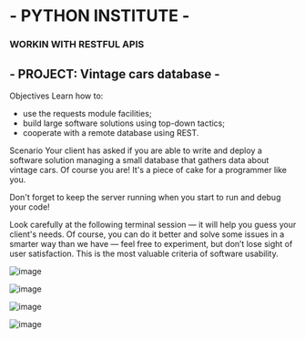# - PYTHON INSTITUTE - 
### WORKIN WITH RESTFUL APIS

## - PROJECT: Vintage cars database -

Objectives
Learn how to:

- use the requests module facilities;
- build large software solutions using top-down tactics;
- cooperate with a remote database using REST.

Scenario
Your client has asked if you are able to write and deploy a software solution managing a small database that gathers data about vintage cars. Of course you are! It's a piece of cake for a programmer like you.

Don't forget to keep the server running when you start to run and debug your code!

Look carefully at the following terminal session — it will help you guess your client's needs. Of course, you can do it better and solve some issues in a smarter way than we have — feel free to experiment, but don’t lose sight of user satisfaction. This is the most valuable criteria of software usability.

![image](https://user-images.githubusercontent.com/83672645/232225661-7e9d4160-1bf7-4ccb-a56c-1d475db72bb8.png)

![image](https://user-images.githubusercontent.com/83672645/232225674-163b09e8-3a81-4c5e-8f3a-d320337bb220.png)

![image](https://user-images.githubusercontent.com/83672645/232225702-f9903af5-087a-4694-bf7d-2aaa962a40c0.png)

![image](https://user-images.githubusercontent.com/83672645/232225725-391a207d-c156-4f0c-82e3-dda4c85a0d69.png)
